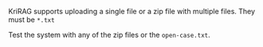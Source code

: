 KriRAG supports uploading a single file or a zip file with multiple files. They must be `*.txt`

Test the system with any of the zip files or the `open-case.txt`.